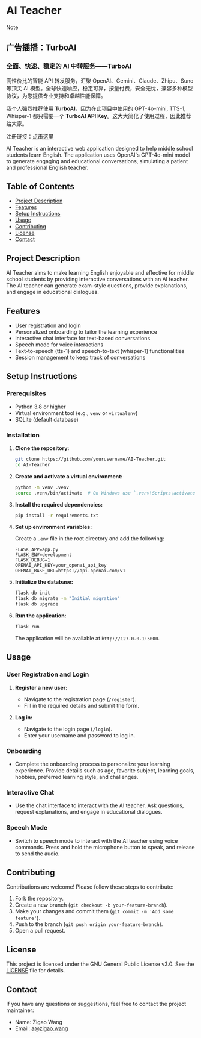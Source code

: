 # AI Teacher

> [!NOTE]
> 
> ## 广告插播：TurboAI
> 
> ### 全面、快速、稳定的 AI 中转服务——**TurboAI**
> 
> 高性价比的智能 API 转发服务，汇聚 OpenAI、Gemini、Claude、Zhipu、Suno 等顶尖 AI 模型。全球快速响应，稳定可靠，按量付费，安全无忧，兼容多种模型协议，为您提供专业支持和卓越性能保障。
> 
> 我个人强烈推荐使用 **TurboAI**，因为在此项目中使用的 GPT-4o-mini, TTS-1, Whisper-1 都只需要一个 **TurboAI API Key**。这大大简化了使用过程，因此推荐给大家。
> 
> 注册链接：[点击这里](https://api.turboai.io/register?aff=VkS0)


AI Teacher is an interactive web application designed to help middle school students learn English. The application uses OpenAI's GPT-4o-mini model to generate engaging and educational conversations, simulating a patient and professional English teacher.

## Table of Contents

- [Project Description](#project-description)
- [Features](#features)
- [Setup Instructions](#setup-instructions)
- [Usage](#usage)
- [Contributing](#contributing)
- [License](#license)
- [Contact](#contact)

## Project Description

AI Teacher aims to make learning English enjoyable and effective for middle school students by providing interactive conversations with an AI teacher. The AI teacher can generate exam-style questions, provide explanations, and engage in educational dialogues.

## Features

- User registration and login
- Personalized onboarding to tailor the learning experience
- Interactive chat interface for text-based conversations
- Speech mode for voice interactions
- Text-to-speech (tts-1) and speech-to-text (whisper-1) functionalities
- Session management to keep track of conversations

## Setup Instructions

### Prerequisites

- Python 3.8 or higher
- Virtual environment tool (e.g., `venv` or `virtualenv`)
- SQLite (default database)

### Installation

1. **Clone the repository:**

   ```sh
   git clone https://github.com/yourusername/AI-Teacher.git
   cd AI-Teacher
   ```

2. **Create and activate a virtual environment:**

   ```sh
   python -m venv .venv
   source .venv/bin/activate  # On Windows use `.venv\Scripts\activate`
   ```

3. **Install the required dependencies:**

   ```sh
   pip install -r requirements.txt
   ```

4. **Set up environment variables:**

   Create a `.env` file in the root directory and add the following:

   ```env
   FLASK_APP=app.py
   FLASK_ENV=development
   FLASK_DEBUG=1
   OPENAI_API_KEY=your_openai_api_key
   OPENAI_BASE_URL=https://api.openai.com/v1
   ```

5. **Initialize the database:**

   ```sh
   flask db init
   flask db migrate -m "Initial migration"
   flask db upgrade
   ```

6. **Run the application:**

   ```sh
   flask run
   ```

   The application will be available at `http://127.0.0.1:5000`.

## Usage

### User Registration and Login

1. **Register a new user:**
   - Navigate to the registration page (`/register`).
   - Fill in the required details and submit the form.

2. **Log in:**
   - Navigate to the login page (`/login`).
   - Enter your username and password to log in.

### Onboarding

- Complete the onboarding process to personalize your learning experience. Provide details such as age, favorite subject, learning goals, hobbies, preferred learning style, and challenges.

### Interactive Chat

- Use the chat interface to interact with the AI teacher. Ask questions, request explanations, and engage in educational dialogues.

### Speech Mode

- Switch to speech mode to interact with the AI teacher using voice commands. Press and hold the microphone button to speak, and release to send the audio.

## Contributing

Contributions are welcome! Please follow these steps to contribute:

1. Fork the repository.
2. Create a new branch (`git checkout -b your-feature-branch`).
3. Make your changes and commit them (`git commit -m 'Add some feature'`).
4. Push to the branch (`git push origin your-feature-branch`).
5. Open a pull request.

## License

This project is licensed under the GNU General Public License v3.0. See the [LICENSE](LICENSE) file for details.

## Contact

If you have any questions or suggestions, feel free to contact the project maintainer:

- Name: Zigao Wang
- Email: a@zigao.wang
